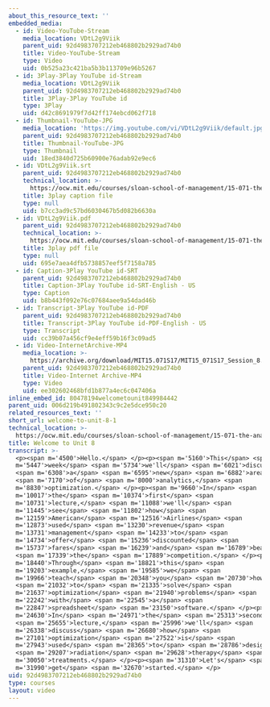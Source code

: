 ```yaml
---
about_this_resource_text: ''
embedded_media:
  - id: Video-YouTube-Stream
    media_location: VDtL2g9Viik
    parent_uid: 92d4983707212eb468802b2929ad74b0
    title: Video-YouTube-Stream
    type: Video
    uid: 0b525a23c421ba5b3b113709e96b5267
  - id: 3Play-3Play YouTube id-Stream
    media_location: VDtL2g9Viik
    parent_uid: 92d4983707212eb468802b2929ad74b0
    title: 3Play-3Play YouTube id
    type: 3Play
    uid: d42c8691979f7d42ff174ebcd062f718
  - id: Thumbnail-YouTube-JPG
    media_location: 'https://img.youtube.com/vi/VDtL2g9Viik/default.jpg'
    parent_uid: 92d4983707212eb468802b2929ad74b0
    title: Thumbnail-YouTube-JPG
    type: Thumbnail
    uid: 18ed3840d725b60900e76adab92e9ec6
  - id: VDtL2g9Viik.srt
    parent_uid: 92d4983707212eb468802b2929ad74b0
    technical_location: >-
      https://ocw.mit.edu/courses/sloan-school-of-management/15-071-the-analytics-edge-spring-2017/linear-optimization/welcome-to-unit-8/welcome-to-unit-8-1/VDtL2g9Viik.srt
    title: 3play caption file
    type: null
    uid: b7cc3ad9c57bd6030467b5d082b6630a
  - id: VDtL2g9Viik.pdf
    parent_uid: 92d4983707212eb468802b2929ad74b0
    technical_location: >-
      https://ocw.mit.edu/courses/sloan-school-of-management/15-071-the-analytics-edge-spring-2017/linear-optimization/welcome-to-unit-8/welcome-to-unit-8-1/VDtL2g9Viik.pdf
    title: 3play pdf file
    type: null
    uid: 695e7aea4dfb5738857eef5f7158a785
  - id: Caption-3Play YouTube id-SRT
    parent_uid: 92d4983707212eb468802b2929ad74b0
    title: Caption-3Play YouTube id-SRT-English - US
    type: Caption
    uid: b8b443f092e76c07684aee9a54dad46b
  - id: Transcript-3Play YouTube id-PDF
    parent_uid: 92d4983707212eb468802b2929ad74b0
    title: Transcript-3Play YouTube id-PDF-English - US
    type: Transcript
    uid: cc39b07a456cf9e4eff59b16f3c09ad5
  - id: Video-InternetArchive-MP4
    media_location: >-
      https://archive.org/download/MIT15.071S17/MIT15_071S17_Session_8.1.01_300k.mp4
    parent_uid: 92d4983707212eb468802b2929ad74b0
    title: Video-Internet Archive-MP4
    type: Video
    uid: ee302602468bfd1b877a4ec6c047406a
inline_embed_id: 80478194welcometounit849984442
parent_uid: 006d219b491802343c9c2e5dce950c20
related_resources_text: ''
short_url: welcome-to-unit-8-1
technical_location: >-
  https://ocw.mit.edu/courses/sloan-school-of-management/15-071-the-analytics-edge-spring-2017/linear-optimization/welcome-to-unit-8/welcome-to-unit-8-1
title: Welcome to Unit 8
transcript: >-
  <p><span m='4500'>Hello.</span> </p><p><span m='5160'>This</span> <span
  m='5447'>week</span> <span m='5734'>we'll</span> <span m='6021'>discuss</span>
  <span m='6308'>a</span> <span m='6595'>new</span> <span m='6882'>area</span>
  <span m='7170'>of</span> <span m='8000'>analytics,</span> <span
  m='8830'>optimization.</span> </p><p><span m='9660'>In</span> <span
  m='10017'>the</span> <span m='10374'>first</span> <span
  m='10731'>lecture,</span> <span m='11088'>we'll</span> <span
  m='11445'>see</span> <span m='11802'>how</span> <span
  m='12159'>American</span> <span m='12516'>Airlines</span> <span
  m='12873'>used</span> <span m='13230'>revenue</span> <span
  m='13731'>management</span> <span m='14233'>to</span> <span
  m='14734'>offer</span> <span m='15236'>discounted</span> <span
  m='15737'>fares</span> <span m='16239'>and</span> <span m='16789'>beat</span>
  <span m='17339'>the</span> <span m='17889'>competition.</span> </p><p><span
  m='18440'>Through</span> <span m='18821'>this</span> <span
  m='19203'>example,</span> <span m='19585'>we</span> <span
  m='19966'>teach</span> <span m='20348'>you</span> <span m='20730'>how</span>
  <span m='21032'>to</span> <span m='21335'>solve</span> <span
  m='21637'>optimization</span> <span m='21940'>problems</span> <span
  m='22242'>with</span> <span m='22545'>a</span> <span
  m='22847'>spreadsheet</span> <span m='23150'>software.</span> </p><p><span
  m='24630'>In</span> <span m='24971'>the</span> <span m='25313'>second</span>
  <span m='25655'>lecture,</span> <span m='25996'>we'll</span> <span
  m='26338'>discuss</span> <span m='26680'>how</span> <span
  m='27101'>optimization</span> <span m='27522'>is</span> <span
  m='27943'>used</span> <span m='28365'>to</span> <span m='28786'>design</span>
  <span m='29207'>radiation</span> <span m='29628'>therapy</span> <span
  m='30050'>treatments.</span> </p><p><span m='31310'>Let's</span> <span
  m='31990'>get</span> <span m='32670'>started.</span> </p>
uid: 92d4983707212eb468802b2929ad74b0
type: courses
layout: video
---
```

